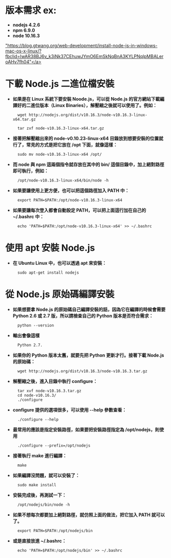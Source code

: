 # 版本需求 ex:
- **nodejs 4.2.6**
- **npm  6.9.0**
- **node 10.16.3**

<a href>"https://blog.gtwang.org/web-development/install-node-js-in-windows-mac-os-x-linux/?fbclid=IwAR38BJ6v_k3iNk37CEhuwJYmO6EmSkNqBnA3KYLPNqlpMBALeroAHv7fh04"</a>

# 下載 Node.js 二進位檔安裝

- **如果是在 Linux 系統下要安裝 Noode.js，可以從 Node.js 的官方網站下載編譯好的二進位版本（Linux Binaries），解壓縮之後就可以使用了。例如：**

        wget http://nodejs.org/dist/v10.16.3/node-v10.16.3-linux-x64.tar.gz

        tar zxf node-v10.16.3-linux-x64.tar.gz


- **接著把解壓縮出來的 node-v0.10.23-linux-x64 目錄放到想要安裝的位置就行了，常見的方式是把它放在 /opt 下面，就像這樣：**

        sudo mv node-v10.16.3-linux-x64 /opt/

- **而 node 與 npm 這兩個指令就存放在其中的 bin/ 這個目錄中，加上絕對路徑即可執行，例如：**

        /opt/node-v10.16.3-linux-x64/bin/node -h

- **如果要讓使用上更方便，也可以把這個路徑加入 PATH 中：**

        export PATH=$PATH:/opt/node-v10.16.3-linux-x64

- **如果要讓每次登入都會自動設定 PATH，可以把上面這行加在自己的 ~/.bashrc 中：**

        echo 'PATH=$PATH:/opt/node-v10.16.3-linux-x64' >> ~/.bashrc

# 使用 apt 安裝 Node.js

- **在 Ubuntu Linux 中，也可以透過 apt 來安裝：**

        sudo apt-get install nodejs

# 從 Node.js 原始碼編譯安裝

- **如果想要拿 Node.js 的原始碼自己編譯安裝的話，因為它在編譯的時候會需要 Python 2.6 或 2.7 版，所以請檢查自己的 Python 版本是否符合需求：**

        python --version

- **輸出會像這樣**
        
        Python 2.7.

- **如果你的 Python 版本太舊，就要先把 Python 更新才行。接著下載 Node.js 的原始碼：**

        wget http://nodejs.org/dist/v10.16.3/node-v10.16.3.tar.gz

- **解壓縮之後，進入目錄中執行 configure：**

        tar xvf node-v10.16.3.tar.gz
        cd node-v10.16.3/
        ./configure

- **configure 提供的選項很多，可以使用 --help 參數查看：**

        ./configure --help

- **最常用的應該是指定安裝路徑，如果要把安裝路徑指定為 /opt/nodejs，則使用**

        ./configure --prefix=/opt/nodejs

- **接著執行 make 進行編譯：**

        make

- **如果編譯沒問題，就可以安裝了：**

        sudo make install

- **安裝完成後，再測試一下：**

        /opt/nodejs/bin/node -h

- **如果不想每次都要加上絕對路徑，就仿照上面的做法，把它加入 PATH 就可以了。**

        export PATH=$PATH:/opt/nodejs/bin

- **或是直接放進 ~/.bashrc：**

        echo 'PATH=$PATH:/opt/nodejs/bin' >> ~/.bashrc





